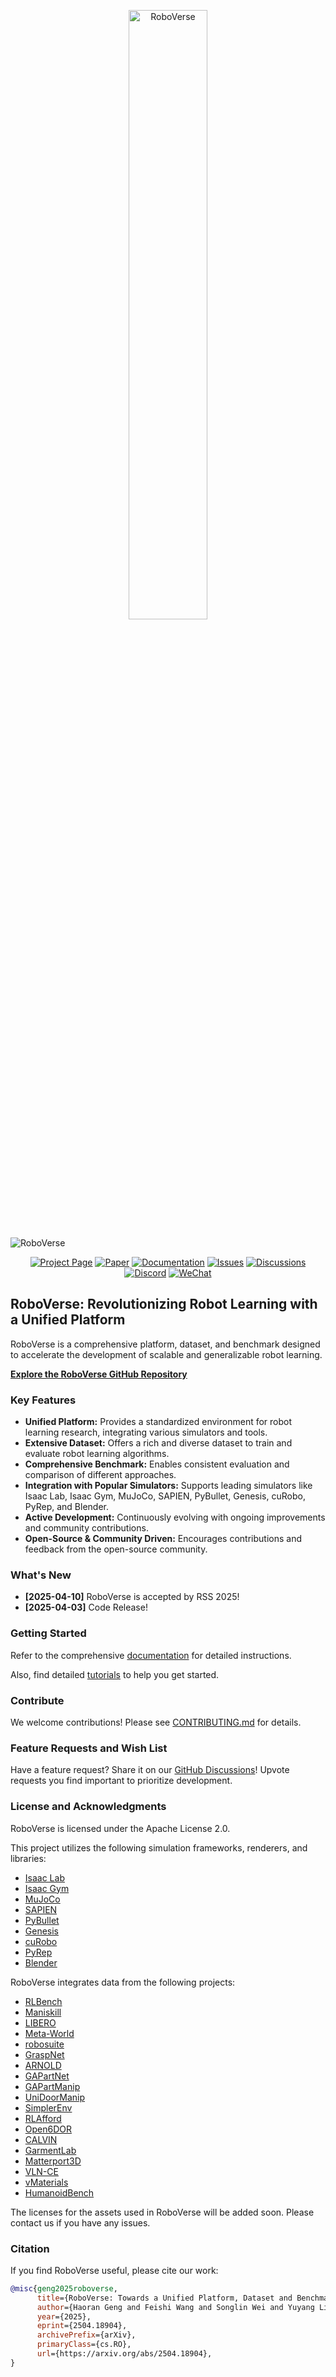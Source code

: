 <p align="center">
  <img src="docs/source/_static/RoboVerse86.22.svg" width="50%" alt="RoboVerse">
</p>

![RoboVerse](docs/source/metasim/images/tea.jpg)

<p align="center">
  <a href="https://roboverseorg.github.io"><img src="https://img.shields.io/badge/project-page-brightgreen" alt="Project Page"></a>
  <a href="https://arxiv.org/abs/2504.18904"><img src="https://img.shields.io/badge/paper-preprint-red" alt="Paper"></a>
  <a href="https://roboverse.wiki"><img src="https://img.shields.io/badge/doc-page-orange" alt="Documentation"></a>
  <a href="https://github.com/RoboVerseOrg/RoboVerse/issues"><img src="https://img.shields.io/github/issues/RoboVerseOrg/RoboVerse?color=yellow" alt="Issues"></a>
  <a href="https://github.com/RoboVerseOrg/RoboVerse/discussions"><img src="https://img.shields.io/github/discussions/RoboVerseOrg/RoboVerse?color=blueviolet" alt="Discussions"></a>
  <a href="https://discord.gg/6e2CPVnAD3"><img src="https://img.shields.io/discord/1356345436927168552?logo=discord&color=blue" alt="Discord"></a>
  <a href="docs/source/_static/wechat.jpg"><img src="https://img.shields.io/badge/wechat-QR_code-green" alt="WeChat"></a>
</p>

## RoboVerse: Revolutionizing Robot Learning with a Unified Platform

RoboVerse is a comprehensive platform, dataset, and benchmark designed to accelerate the development of scalable and generalizable robot learning.

**[Explore the RoboVerse GitHub Repository](https://github.com/RoboVerseOrg/RoboVerse)**

### Key Features

*   **Unified Platform:** Provides a standardized environment for robot learning research, integrating various simulators and tools.
*   **Extensive Dataset:** Offers a rich and diverse dataset to train and evaluate robot learning algorithms.
*   **Comprehensive Benchmark:** Enables consistent evaluation and comparison of different approaches.
*   **Integration with Popular Simulators:** Supports leading simulators like Isaac Lab, Isaac Gym, MuJoCo, SAPIEN, PyBullet, Genesis, cuRobo, PyRep, and Blender.
*   **Active Development:** Continuously evolving with ongoing improvements and community contributions.
*   **Open-Source & Community Driven:** Encourages contributions and feedback from the open-source community.

### What's New

*   **[2025-04-10]** RoboVerse is accepted by RSS 2025!
*   **[2025-04-03]** Code Release!

### Getting Started

Refer to the comprehensive [documentation](https://roboverse.wiki/metasim/#) for detailed instructions.

Also, find detailed [tutorials](https://roboverse.wiki/metasim/get_started/quick_start/0_static_scene) to help you get started.

### Contribute

We welcome contributions! Please see [CONTRIBUTING.md](./CONTRIBUTING.md) for details.

### Feature Requests and Wish List

Have a feature request? Share it on our [GitHub Discussions](https://github.com/RoboVerseOrg/RoboVerse/discussions/categories/wish-list)! Upvote requests you find important to prioritize development.

### License and Acknowledgments

RoboVerse is licensed under the Apache License 2.0.

This project utilizes the following simulation frameworks, renderers, and libraries:

*   [Isaac Lab](https://github.com/isaac-sim/IsaacLab)
*   [Isaac Gym](https://developer.nvidia.com/isaac-gym)
*   [MuJoCo](https://github.com/google-deepmind/mujoco)
*   [SAPIEN](https://github.com/haosulab/SAPIEN)
*   [PyBullet](https://github.com/bulletphysics/bullet3)
*   [Genesis](https://github.com/Genesis-Embodied-AI/Genesis)
*   [cuRobo](https://github.com/NVlabs/curobo)
*   [PyRep](https://github.com/stepjam/PyRep)
*   [Blender](https://www.blender.org/)

RoboVerse integrates data from the following projects:
*   [RLBench](https://github.com/stepjam/RLBench)
*   [Maniskill](https://github.com/haosulab/ManiSkill)
*   [LIBERO](https://github.com/Lifelong-Robot-Learning/LIBERO)
*   [Meta-World](https://github.com/Farama-Foundation/Metaworld)
*   [robosuite](https://github.com/ARISE-Initiative/robosuite)
*   [GraspNet](https://graspnet.net/)
*   [ARNOLD](https://arnold-benchmark.github.io/)
*   [GAPartNet](https://github.com/PKU-EPIC/GAPartNet)
*   [GAPartManip](https://arxiv.org/abs/2411.18276)
*   [UniDoorManip](https://github.com/sectionZ6/UniDoorManip)
*   [SimplerEnv](https://github.com/simpler-env/SimplerEnv)
*   [RLAfford](https://github.com/hyperplane-lab/RLAfford)
*   [Open6DOR](https://github.com/Selina2023/Open6DOR)
*   [CALVIN](https://github.com/mees/calvin)
*   [GarmentLab](https://github.com/GarmentLab/GarmentLab)
*   [Matterport3D](https://github.com/niessner/Matterport)
*   [VLN-CE](https://github.com/jacobkrantz/VLN-CE)
*   [vMaterials](https://developer.nvidia.com/vmaterials)
*   [HumanoidBench](https://github.com/carlosferrazza/humanoid-bench)

The licenses for the assets used in RoboVerse will be added soon. Please contact us if you have any issues.

### Citation

If you find RoboVerse useful, please cite our work:

```bibtex
@misc{geng2025roboverse,
      title={RoboVerse: Towards a Unified Platform, Dataset and Benchmark for Scalable and Generalizable Robot Learning}, 
      author={Haoran Geng and Feishi Wang and Songlin Wei and Yuyang Li and Bangjun Wang and Boshi An and Charlie Tianyue Cheng and Haozhe Lou and Peihao Li and Yen-Jen Wang and Yutong Liang and Dylan Goetting and Chaoyi Xu and Haozhe Chen and Yuxi Qian and Yiran Geng and Jiageng Mao and Weikang Wan and Mingtong Zhang and Jiangran Lyu and Siheng Zhao and Jiazhao Zhang and Jialiang Zhang and Chengyang Zhao and Haoran Lu and Yufei Ding and Ran Gong and Yuran Wang and Yuxuan Kuang and Ruihai Wu and Baoxiong Jia and Carlo Sferrazza and Hao Dong and Siyuan Huang and Yue Wang and Jitendra Malik and Pieter Abbeel},
      year={2025},
      eprint={2504.18904},
      archivePrefix={arXiv},
      primaryClass={cs.RO},
      url={https://arxiv.org/abs/2504.18904}, 
}
```
